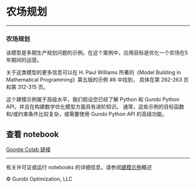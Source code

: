 # 农场规划

---
### 农场规划
该模型是多期生产规划问题的示例。在这个案例中，应用目标是优化一个农场在5年期间的运营。

关于这类模型的更多信息可以在 H. Paul Williams 所著的《Model Building in Mathematical Programming》第五版的示例 #8 中找到，
具体在第 262-263 页和第 312-315 页。

这个建模示例属于高级水平，我们假设您已经了解 Python 和 Gurobi Python API，并且在构建数学优化模型方面具有进阶知识。
通常，这些示例的目标函数和/或约束条件比较复杂，或需要使用 Gurobi Python API 的高级功能。

## 查看 notebook

[Google Colab 链接](https://colab.research.google.com/github/Gurobi/modeling-examples/blob/master/farm_planning/farm_planning.ipynb)


----
有关许可证或运行 notebooks 的详细信息，请参阅[建模示例](../)概述

© Gurobi Optimization, LLC